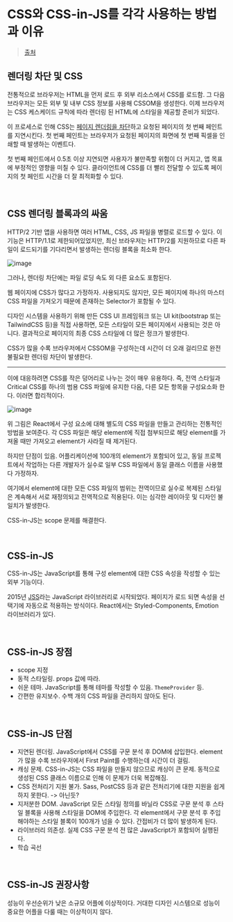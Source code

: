 # CSS와 CSS-in-JS를 각각 사용하는 방법과 이유

> [출처](https://blog.logrocket.com/css-vs-css-in-js/)

## 렌더링 차단 및 CSS

전통적으로 브라우저는 HTML을 먼저 로드 후 외부 리소스에서 CSS를 로드함. 그 다음 브라우저는 모든 외부 및 내부 CSS 정보를 사용해 CSSOM을 생성한다. 이제 브라우저는 CSS 케스케이드 규칙에 따라 렌더링 된 HTML에 스타일을 제공할 준비가 되었다.

이 프로세스로 인해 CSS는 [페이지 렌더링을 차단](https://blog.logrocket.com/9-tricks-eliminate-render-blocking-resources/)하고 요청된 페이지의 첫 번째 페인트를 지연시킨다. 첫 번째 페인트는 브라우저가 요청된 페이지의 화면에 첫 번째 픽셀을 인쇄할 때 발생하는 이벤트다.

첫 번째 페인트에서 0.5초 이상 지연되면 사용자가 불만족할 위험이 더 커지고, 앱 목표에 부정적인 영향을 미칠 수 있다. 클라이언트에 CSS를 더 빨리 전달할 수 있도록 페이지의 첫 페인트 시간을 더 잘 최적화할 수 있다.

<br/>

## CSS 렌더링 블록과의 싸움

HTTP/2 기반 앱을 사용하면 여러 HTML, CSS, JS 파일을 병렬로 로드할 수 있다. 이 기능은 HTTP/1.1로 제한되어있었지만, 최신 브라우저는 HTTP/2를 지원하므로 다른 파일이 로드되기를 기다리면서 발생하는 렌더링 블록을 최소화 한다.

![image](https://github.com/pozafly/TIL/assets/59427983/82a07566-71cd-4bf7-923c-9723d28c7d50)

그러나, 렌더링 차단에는 파일 로딩 속도 외 다른 요소도 포함된다.

웹 페이지에 CSS가 많다고 가정하자. 사용되지도 않지만, 모든 페이지에 하나의 마스터 CSS 파일을 가져오기 때문에 존재하는 Selector가 포함될 수 있다.

디자인 시스템을 사용하기 위해 만든 CSS UI 프레임워크 또는 UI kit(bootstrap 또는 TailwindCSS 등)을 직접 사용하면, 모든 스타일이 모든 페이지에서 사용되는 것은 아니다. 결과적으로 페이지의 최종 CSS 스타일에 더 많은 정크가 발생한다.

CSS가 많을 수록 브라우저에서 CSSOM을 구성하는데 시간이 더 오래 걸리므로 완전 불필요한 렌더링 차단이 발생한다.

---

이에 대응하려면 CSS를 작은 덩어리로 나누는 것이 매우 유용하다. 즉, 전역 스타일과 Critical CSS를 하나의 범용 CSS 파일에 유지한 다음, 다른 모든 항목을 구성요소화 한다. 이러면 합리적이다.

![image](https://github.com/pozafly/TIL/assets/59427983/5c0d29c3-31f4-4ce5-8035-3a17730a5a3c)

위 그림은 React에서 구성 요소에 대해 별도의 CSS 파일을 만들고 관리하는 전통적인 방법을 보여준다. 각 CSS 파일은 해당 element에 직접 첨부되므로 해당 element를 가져올 때만 가져오고 element가 사라질 때 제거된다.

하지만 단점이 있음. 어플리케이션에 100개의 element가 포함되어 있고, 동일 프로젝트에서 작업하는 다른 개발자가 실수로 일부 CSS 파일에서 동일 클래스 이름을 사용했다 가정하자.

여기에서 element에 대한 모든 CSS 파일의 범위는 전역이므로 실수로 복제된 스타일은 계속해서 서로 재정의되고 전역적으로 적용된다. 이는 심각한 레이아웃 및 디자인 불일치가 발생한다.

CSS-in-JS는 scope 문제를 해결한다.

<br/>

## CSS-in-JS

CSS-in-JS는 JavaScript를 통해 구성 element에 대한 CSS 속성을 작성할 수 있는 외부 기능이다.

2015년 [JSS](https://cssinjs.org/?v=v10.10.0)라는 JavaScript 라이브러리로 시작되었다. 페이지가 로드 되면 속성을 선택기에 자동으로 적용하는 방식이다. React에서는 Styled-Components, Emotion 라이브러리가 있다.

<br/>

## CSS-in-JS 장점

- scope 지정
- 동적 스타일링. props 값에 따라.
- 쉬운 테마. JavaScript를 통해 테마를 작성할 수 있음. `ThemeProvider` 등.
- 간편한 유지보수. 수백 개의 CSS 파일을 관리하지 않아도 된다.

<br/>

## CSS-in-JS 단점

- 지연된 렌더링. JavaScript에서 CSS를 구문 분석 후 DOM에 삽입한다. element가 많을 수록 브라우저에서 First Paint를 수행하는데 시간이 더 걸림.
- 캐싱 문제. CSS-in-JS는 CSS 파일을 만들지 않으므로 캐싱이 큰 문제. 동적으로 생성된 CSS 클래스 이름으로 인해 이 문제가 더욱 복잡해짐.
- CSS 전처리기 지원 불가. Sass, PostCSS 등과 같은 전처리기에 대한 지원을 쉽게 하지 못한다. -> 아닌듯?
- 지저분한 DOM. JavaScript 모든 스타일 정의를 바닐라 CSS로 구문 분석 후 스타일 블록을 사용해 스타일을 DOM에 주입한다. 각 element에서 구문 분석 후 주입해야하는 스타일 블록이 100개가 넘을 수 있다. 간접비가 더 많이 발생하게 된다.
- 라이브러리 의존성. 실제 CSS 구문 분석 전 많은 JavaScript가 포함되어 실행된다.
- 학습 곡선

<br/>

## CSS-in-JS 권장사항

성능이 우선순위가 낮은 소규모 어플에 이상적이다. 거대한 디자인 시스템으로 성능이 중요한 어플을 다룰 때는 이상적이지 않다.

